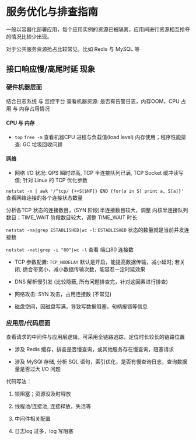 # 服务优化与排查指南

一般以容器化部署应用，每个应用实例的资源已被隔离，应用间进行资源相互抢夺的情况比较少出现。

对于公共服务资源抢占比较常见，比如 Redis 与 MySQL 等

## 接口响应慢/高尾时延 现象

### 硬件机器层面

结合日志系统 与 监控平台 查看机器资源: 是否有告警日志，内存OOM，CPU 占用 与 内存占用情况

#### CPU 与 内存 

- `top` `free -m` 查看机器CPU 进程与负载值(load level) 内存使用；程序性能排查: GC 垃圾回收问题

#### 网络

- 网络 I/O 状况: QPS 瞬时过高, TCP 半连接队列已满, TCP Socket 缓冲读写值; 针对 Linux 的 TCP 优化参数

`netstat -n | awk '/^tcp/ {++S[$NF]} END {for(a in S) print a, S[a]}'` 查看网络连接的各个连接状态数量

分析各TCP 状态的连接数目，(SYN 阶段)半连接数目较大，调整 内核半连接队列数目；TIME_WAIT 阶段数目较大，调整 TIME_WAIT 时长

`netstat -na|grep ESTABLISHED|wc -l`: `ESTABLISHED` 状态的数量就是当前并发连接数

`netstat -nat|grep -i "80"|wc -l` 查看 端口80 连接数

- TCP 参数配置: `TCP_NODELAY` 默认是开启，能提高数据传输，减小延时; 若关闭, 适合带宽小，减小数据传输次数，能容忍一定时延效果

- DNS 解析慢引发 (比较隐蔽, 所有问题排查完，针对这因素进行排查)

- 网络攻击: SYN 攻击，占用连接数 (不常见)

- 磁盘空间，因磁盘写满，导致写数据阻塞，句柄报错等信息

### 应用层/代码层面

查看请求的中间件与应用层逻辑，可采用全链路追踪，定位时长较长的链路位置

- 涉及 Redis 缓存，排查是否慢查询，或其他服务存在慢查询，阻塞请求

- 涉及 MySQl 存储, 分析 SQL 语句，索引优化，是否有慢查询日志，查询数据量是否过大 I/O 问题

代码写法：

1. 锁阻塞；资源没及时释放

2. 线程池/连接池, 连接释放，失活等

3. 中间件相关配置

4. 日志log 过多，log 写阻塞

